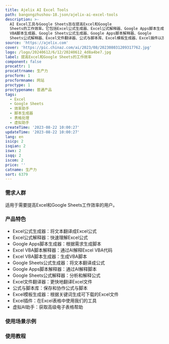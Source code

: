 ```yaml
---
title: Ajelix AI Excel Tools
path: bangongzhushou-18.json/ajelix-ai-excel-tools
description: >-
  AI Excel工具与Google Sheets旨在提高Excel和Google
  Sheets的工作效率。它包括Excel公式生成器、Excel公式解释器、Google Apps脚本生成器、Excel VBA脚本解释器、Excel
  VBA脚本生成器、Google Sheets公式生成器、Google Apps脚本解释器、Google
  Sheets公式解释器、Excel文件翻译器、公式与脚本库、Excel模板生成器、Excel插件以及虚拟AI助手。它们可以帮助您更快地理解和编写Excel公式和VBA脚本，并提供其他相关功能。
source: 'https://ajelix.com'
cover: 'https://pic.chinaz.com/ai/2023/08/202308031209317762.jpg'
logo: /logo/20240612/6/12/20240612_4d8a4be7.jpg
label: 提高Excel和Google Sheets的工作效率
component: false
procattr: 1
procattrname: 生产力
procform: 1
procformname: 网站
proctype: 1
proctypename: 普通产品
tags:
  - Excel
  - Google Sheets
  - 效率助手
  - 脚本生成器
  - 表格处理
  - 虚拟助手
createTime: '2023-08-22 10:00:27'
updateTime: '2023-08-22 10:00:27'
lang: en
isicp: 2
isqian: 2
iswx: 2
isqq: 2
iscom: 2
price: ''
catname: 生产力
sort: 6379
---
```




### 需求人群
适用于需要提高Excel和Google Sheets工作效率的用户。

### 产品特色
- Excel公式生成器：将文本翻译成Excel公式
- Excel公式解释器：快速理解Excel公式
- Google Apps脚本生成器：根据需求生成脚本
- Excel VBA脚本解释器：通过AI解释Excel VBA代码
- Excel VBA脚本生成器：生成VBA脚本
- Google Sheets公式生成器：将文本翻译成公式
- Google Apps脚本解释器：通过AI解释脚本
- Google Sheets公式解释器：分析和解释公式
- Excel文件翻译器：更快地翻译Excel文件
- 公式与脚本库：保存和协作公式与脚本
- Excel模板生成器：根据关键词生成可下载的Excel文件
- Excel插件：在Excel表格中使用我们的工具
- 虚拟AI助手：获取高级电子表格帮助

### 使用场景示例


### 使用教程


  
